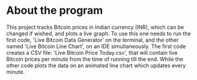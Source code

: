 # About the program
This project tracks Bitcoin prices in Indian currency (INR), which can be changed if wished, and plots a live graph. To use this one needs to run the first code, 'Live Bitcoin Data Generator' on the terminal, and the other named 'Live Bitcoin Line Chart', on an IDE simultaneously. The first code creates a CSV file: 'Live Bitcoin Price Today.csv', that will contain live Bitcoin prices per minute from the time of running till the end. While the other code plots the data on an animated line chart which updates every minute.
